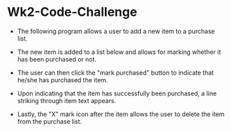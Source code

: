 # Wk2-Code-Challenge
- The following program allows a user to add a new item to a purchase list. 

- The new item is added to a list below and allows for marking whether it has been purchased or not. 

- The user can then click the "mark purchased" button to indicate that he/she has purchased the item. 

- Upon indicating that the item has successfully been purchased, a line striking through item text appears. 

- Lastly, the "X" mark icon after the item allows the user to delete the item from the purchase list.

